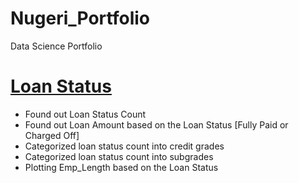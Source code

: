 # Nugeri_Portfolio
Data Science Portfolio

# [Loan Status](https://github.com/nugerid/CreditRPrj) 
* Found out Loan Status Count
* Found out Loan Amount based on the Loan Status [Fully Paid or Charged Off]
* Categorized loan status count into credit grades
* Categorized loan status count into subgrades
* Plotting Emp_Length based on the Loan Status
